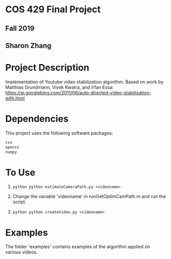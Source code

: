 # COS 429 Final Project
## Fall 2019
## Sharon Zhang

# Project Description
Implementation of Youtube video stabilization algorithm.
Based on work by Matthias Grundmann, Vivek Kwatra, and Irfan Essa:
https://ai.googleblog.com/2011/06/auto-directed-video-stabilization-with.html

# Dependencies
This project uses the following software packages:
```python 
cvx
opencv
numpy
```

# To Use
1. ```python python estimateCameraPath.py <videoname>```

2. Change the variable 'videoname' in runGetOptimCamPath.m and run the script.

3. ```python python createVideo.py <videoname>```

# Examples
The folder 'examples' contains examples of the algorithm applied on various videos.
